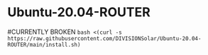 # Ubuntu-20.04-ROUTER
#CURRENTLY BROKEN
`bash <(curl -s https://raw.githubusercontent.com/DIVISIONSolar/Ubuntu-20.04-ROUTER/main/install.sh)`
